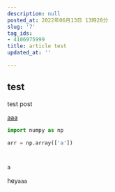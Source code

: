 ```yaml
---
description: null
posted_at: 2022年06月13日 13時28分
slug: '7'
tag_ids:
- 4106975999
title: article test
updated_at: ''

---
```

## test
test post

[aaa](/)


```python
import numpy as np

arr = np.array(['a'])



a
```

hey`aaa`